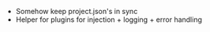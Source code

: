 * Somehow keep project.json's in sync
* Helper for plugins for injection + logging + error handling
